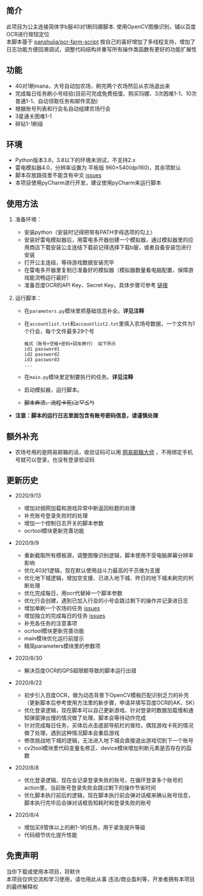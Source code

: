 ## 简介
此项目为公主连接简体字b服40对1刷玛娜脚本. 使用OpenCV图像识别，辅以百度OCR进行按钮定位<br>
本脚本基于 [panshujia/pcr-farm-script](https://github.com/panshujia/pcr-farm-script)  按自己的喜好增加了多线程支持，增加了日志功能方便回溯调试，调整代码结构并重写所有操作类函数有更好的功能扩展性<br>

## 功能
* 40对1刷mana，大号自动加农场，刷完两个农场然后从农场退出来
* 完成每日任务刷小号经验(目前可完成免费扭蛋、购买玛娜、3次困难1-1、10次普通1-1、自动领取任务和邮件奖励)
* 根据账号列表和行会名自动组建农场行会
* 3星通关困难1-1
* 碎钻1-1刷级


## 环境
* Python版本3.8，3.8以下的环境未测试，不支持2.x
* 雷电模拟器4.0，分辨率设置为 平板版 960×540(dpi160)，其余项默认
* 脚本存放路径里不能含有中文 [issues](https://github.com/GuLuDaDuiZhang/pcr-farm-script/issues/1)
* 本项目使用pyCharm进行开发，建议使用pyCharm来运行脚本


## 使用方法
1. 准备环境：
    * 安装python（安装时记得把带有PATH字母选项的勾上）
    * 安装好雷电模拟器后，用雷电多开器创建一个模拟器，通过模拟器里的应用商店下载安装公主连结下载前记得选择下载b服，或者自备安装包进行安装
    * 打开公主连结，等待游戏数据安装完毕
    * 在雷电多开器里复制已准备好的模拟器（模拟器数量看电脑配置，保障游戏能流畅运行最好）
    * 准备百度OCR的API Key、Secret Key，具体步骤可参考 [链接](https://ai.baidu.com/forum/topic/show/867951)
    
2. 运行脚本：
    * 在`parameters.py`模块里把基础信息补全。**详见注释**
    * 在`accountlist.txt`和`accountlist2.txt`里填入农场号数据，一个文件为1个行会，每个文件最多29个号
    
        ```
        格式（账号+空格+密码+回车换行） 如下所示
        id1 password1
        id2 password2
        id3 password3
        ...
        ```
    * 在`main.py`模块里定制要执行的任务。**详见注释**
    * 启动模拟器，运行脚本。
    * ~~脚本奔溃、流程卡死(≧▽≦*)~~
* **注意：脚本的运行日志里面包含有账号密码信息，请谨慎处理**


## 额外补充
* 农场号用的是网易邮箱的话，收验证码可以用 [网易邮箱大师](https://mail.163.com/dashi/) ，不用绑定手机号就可以登录，也没有登录验证码


## 更新历史
* 2020/9/13
    * 增加对弱网加载和游戏异常中断返回标题的处理
    * 补充账号登录失败时的处理
    * 增加一个控制日志开关的脚本参数
    * ocrtool模块更新完善功能

* 2020/9/9
    * 重新截取所有模板源，调整图像识别逻辑，脚本使用不受电脑屏幕分辨率影响
    * 优化40对1逻辑，现在默认使用战斗力最高的干员做为支援
    * 优化地下城逻辑，增加空支援、已进入地下城、昨日的地下城未刷完的判断处理
    * 优化完成每日，用ocr代替掉一个脚本参数
    * 优化行会创建，遇到已加入行会的小号会跳过剩下的操作并记录进日志
    * 增加单刷一个农场的任务 [issues](https://github.com/GuLuDaDuiZhang/pcr-farm-script/issues/1)
    * 增加独立的完成每日的任务 [issues](https://github.com/GuLuDaDuiZhang/pcr-farm-script/issues/1)
    * 补充各任务的注意事项
    * ocrtool模块更新完善功能
    * main模块优化运行前提示
    * 精简parameters模块里的参数项

* 2020/8/30
    * 解决百度OCR的QPS超限额导致的脚本运行出错

* 2020/8/22
    * 初步引入百度OCR，做为动态背景下OpenCV模板匹配识别乏力的补充（更新脚本后参考使用方法里的新步骤，申请并填写百度OCR的AK、SK）
    * 优化登录逻辑，现在脚本可以自己更新游戏、针对登录时数据加载慢和通知弹窗弹出慢的情况做了处理，脚本会等待动作完成
    * 针对完成每日任务，买体后点击底部导航栏的冒险，偶现游戏卡死的情况做了处理，遇到这种情况脚本会重启游戏
    * 修改挑战地下城的逻辑，无法进入地下城会直接退出游戏切到下一个账号
    * cv2tool模块里代码变量名修正、device模块增加判断元素是否存在的函数
    
* 2020/8/8
    * 优化登录逻辑，现在会记录登录失败的账号，在循环登录多个账号的action里，当前账号登录失败会跳过剩下的操作节省时间
    * 优化脚本执行前后的逻辑，现在脚本执行前会弹对话框来确认账号信息，脚本执行完毕后会弹对话框告知耗时和登录失败的账号
    
* 2020/8/4
    * 增加买8管体以上的刷1-1的任务，用于紧急提升等级
    * 代码细节优化提升性能

## 免责声明
当你下载或使用本项目，将默许<br>
本项目仅供交流和学习使用，请勿用此从事 违法/商业盈利等，开发者拥有本项目的最终解释权